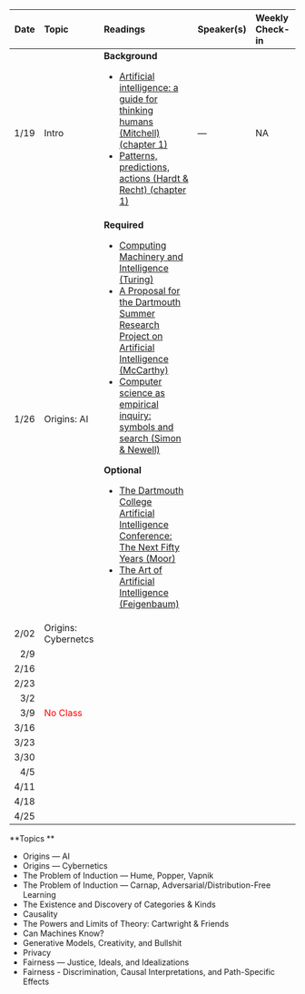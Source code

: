 | Date | Topic | Readings |Speaker(s) | Weekly Check-in |
| ---: | :--- | :--- | :--- | :--- |
| 1/19 | Intro| **Background** <ul><li>[Artificial intelligence: a guide for thinking humans (Mitchell) (chapter 1)](https://drive.google.com/file/d/1iu8IxRclBRwZu0RmBknuN1_0IkJwz-P_/view?usp=sharing) </li><li>[Patterns, predictions, actions (Hardt & Recht) (chapter 1)](https://mlstory.org/) </li>|  —  | NA |
| 1/26 | Origins: AI | **Required** <ul><li>[Computing Machinery and Intelligence (Turing)]()</li><li>[A Proposal for the Dartmouth Summer Research Project on Artificial Intelligence (McCarthy)](http://jmc.stanford.edu/articles/dartmouth/dartmouth.pdf)</li><li>[Computer science as empirical inquiry: symbols and search (Simon & Newell)]()</li></ul> **Optional**<ul><li>[The Dartmouth College Artificial Intelligence Conference: The Next Fifty Years (Moor)](https://drive.google.com/file/d/1WBE62H3FOIuh_acB2XKLGupzUvUXxIv1/view?usp=sharing)</li></li><li>[The Art of Artificial Intelligence (Feigenbaum)](http://i.stanford.edu/pub/cstr/reports/cs/tr/77/621/CS-TR-77-621.pdf)</li></ul>|||
| 2/02 | Origins: Cybernetcs||||
| 2/9||||
| 2/16||||
| 2/23||||
| 3/2||||
| 3/9| <FONT COLOR="#ff0000">No Class </FONT> |||
| 3/16||||
| 3/23||||
| 3/30||||
| 4/5||||
| 4/11||||
| 4/18||||
| 4/25||||


**Topics **
 * Origins — AI
 * Origins — Cybernetics
 * The Problem of Induction — Hume, Popper, Vapnik
 * The Problem of Induction — Carnap, Adversarial/Distribution-Free Learning
 * The Existence and Discovery of Categories & Kinds
 * Causality
 * The Powers and Limits of Theory: Cartwright & Friends
 * Can Machines Know?
 * Generative Models, Creativity, and Bullshit
 * Privacy 
 * Fairness — Justice, Ideals, and Idealizations
 * Fairness - Discrimination, Causal Interpretations, and Path-Specific Effects
